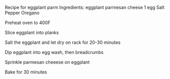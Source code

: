Recipe for eggplant parm
Ingredients:
    eggplant
    parmesan cheese
    1 egg
    Salt
    Pepper
    Oregano


Preheat oven to 400F

Slice eggplant into planks

Salt the eggplant and let dry on rack for 20-30 minutes

Dip eggplant into egg wash, then breadcrumbs

Sprinkle parmesan cheeese on eggplant

Bake for 30 minutes